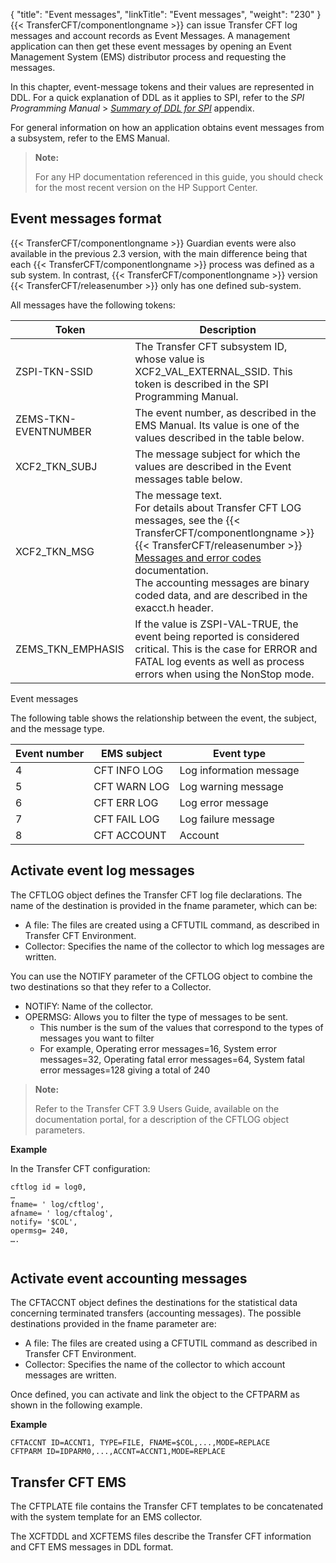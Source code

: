 {
    "title": "Event messages",
    "linkTitle": "Event messages",
    "weight": "230"
}{{< TransferCFT/componentlongname  >}} can issue Transfer CFT log messages and account records as Event Messages. A management application can then get these event messages by opening an Event Management System (EMS) distributor process and requesting the messages.

In this chapter, event-message tokens and their values are represented in DDL. For a quick explanation of DDL as it applies to SPI, refer to the *SPI Programming Manual* &gt; *[Summary of DDL for SPI](http://h20565.www2.hpe.com/hpsc/doc/public/display?sp4ts.oid=4201303&docId=emr_na-c02131958&docLocale=en_US)* appendix.

For general information on how an application obtains event messages from a subsystem, refer to the EMS Manual.

> **Note:**
>
> For any HP documentation referenced in this guide, you should check for the most recent version on the HP Support Center.

## Event messages format

{{< TransferCFT/componentlongname  >}} Guardian events were also available in the previous 2.3 version, with the main difference being that each {{< TransferCFT/componentlongname  >}} process was defined as a sub system. In contrast, {{< TransferCFT/componentlongname  >}} version {{< TransferCFT/releasenumber  >}} only has one defined sub-system.

All messages have the following tokens:


| Token  | Description  |
| --- | --- |
| ZSPI-TKN-SSID  |  The Transfer CFT subsystem ID, whose value is XCF2_VAL_EXTERNAL_SSID. This token is described in the SPI Programming Manual.  |
| ZEMS-TKN-EVENTNUMBER  |  The event number, as described in the EMS Manual. Its value is one of the values described in the table below.  |
| XCF2_TKN_SUBJ  |  The message subject for which the values are described in the Event messages table below.  |
| XCF2_TKN_MSG  |  The message text.<br/>For details about Transfer CFT LOG messages, see the {{< TransferCFT/componentlongname  >}} {{< TransferCFT/releasenumber  >}} <a href="https://docs.axway.com/bundle/TransferCFT_38_UsersGuide_allOS_en_HTML5/page/Content/Troubleshooting/Messages_and_Codes/Messages_and_error_codes_Start_here_1.htm">Messages and error codes</a> documentation.<br/>The accounting messages are binary coded data, and are described in the exacct.h header.  |
| ZEMS_TKN_EMPHASIS  | If the value is ZSPI-VAL-TRUE, the event being reported is considered critical. This is the case for ERROR and FATAL log events as well as process errors when using the NonStop mode.  |


Event messages

The following table shows the relationship between the event, the subject, and the message type.


| Event number  | EMS subject  | Event type  |
| --- | --- | --- |
| 4  | CFT INFO LOG  | Log information message  |
| 5  | CFT WARN LOG  | Log warning message  |
| 6  | CFT ERR LOG  | Log error message  |
| 7  | CFT FAIL LOG  | Log failure message  |
| 8  | CFT ACCOUNT  | Account  |


## Activate event log messages

The CFTLOG object defines the Transfer CFT log file declarations. The name of the destination is provided in the fname parameter, which can be:

-   A file: The files are created using a CFTUTIL command, as described in Transfer CFT Environment.
-   Collector: Specifies the name of the collector to which log messages are written.

You can use the NOTIFY parameter of the CFTLOG object to combine the two destinations so that they refer to a Collector.

-   NOTIFY: Name of the collector.
-   OPERMSG: Allows you to filter the type of messages to be sent.
    -   This number is the sum of the values that correspond to the types of messages you want to filter
    -   For example, Operating error messages=16, System error messages=32, Operating fatal error messages=64, System fatal error messages=128 giving a total of 240

> **Note:**
>
> Refer to the Transfer CFT 3.9 Users Guide, available on the documentation portal, for a description of the CFTLOG object parameters.

**Example**

In the Transfer CFT configuration:

```
cftlog id = log0,
…
fname= ' log/cftlog',
afname= ' log/cftalog',
notify= '$COL',
opermsg= 240,
….
 
```

## Activate event accounting messages

The CFTACCNT object defines the destinations for the statistical data concerning terminated transfers (accounting messages). The possible destinations provided in the fname parameter are:

-   A file: The files are created using a CFTUTIL command as described in Transfer CFT Environment.
-   Collector: Specifies the name of the collector to which account messages are written.

Once defined, you can activate and link the object to the CFTPARM as shown in the following example.

**Example**

```
CFTACCNT ID=ACCNT1, TYPE=FILE, FNAME=$COL,...,MODE=REPLACE
CFTPARM ID=IDPARM0,...,ACCNT=ACCNT1,MODE=REPLACE
```

## Transfer CFT EMS

The CFTPLATE file contains the Transfer CFT templates to be concatenated with the system template for an EMS collector.

The XCFTDDL and XCFTEMS files describe the Transfer CFT information and CFT EMS messages in DDL format.
